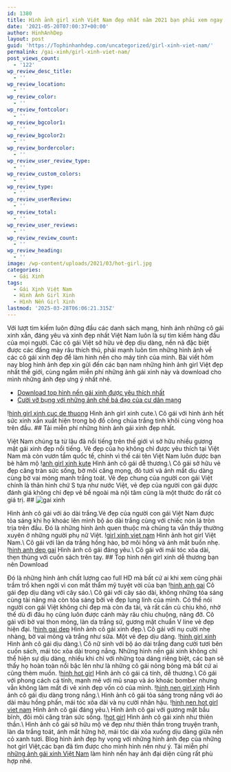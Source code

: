 ```yaml
---
id: 1380
title: Hình ảnh girl xinh Việt Nam đẹp nhất năm 2021 bạn phải xem ngay
date: '2021-05-20T07:00:37+00:00'
author: HinhAnhDep
layout: post
guid: 'https://Tophinhanhdep.com/uncategorized/girl-xinh-viet-nam/'
permalink: /gai-xinh/girl-xinh-viet-nam/
post_views_count:
  - '122'
wp_review_desc_title:
  - ''
wp_review_location:
  - ''
wp_review_color:
  - ''
wp_review_fontcolor:
  - ''
wp_review_bgcolor1:
  - ''
wp_review_bgcolor2:
  - ''
wp_review_bordercolor:
  - ''
wp_review_user_review_type:
  - ''
wp_review_custom_colors:
  - ''
wp_review_type:
  - ''
wp_review_userReview:
  - ''
wp_review_total:
  - ''
wp_review_user_reviews:
  - ''
wp_review_review_count:
  - ''
wp_review_heading:
  - ''
image: /wp-content/uploads/2021/03/hot-girl.jpg
categories:
  - Gái Xinh
tags:
  - Gái Xinh Việt Nam
  - Hình Ảnh Girl Xinh
  - Hình Nền Girl Xinh
lastmod: '2025-03-28T06:06:21.315Z'
---
```

Với lượt tìm kiếm luôn đứng đầu các danh sách mạng, hình ảnh những cô gái xinh xắn, đáng yêu và xinh đẹp nhất Việt Nam luôn là sự tìm kiếm hàng đầu của mọi người. Các cô gái Việt sở hữu vẻ đẹp dịu dàng, nền nã đặc biệt được các đấng mày râu thích thú, phái mạnh luôn tìm những hình ảnh về các cô gái xinh đẹp để làm hình nền cho máy tính của mình. Bài viết hôm nay blog hình ảnh đẹp xin gửi đến các bạn nam những hình ảnh girl Việt đẹp nhất thế giới, cùng ngắm miễn phí những ảnh gái xinh này và download cho mình những ảnh đẹp ưng ý nhất nhé.

- [Download top hình nền gái xinh được yêu thích nhất](https://tophinhanhdep.com/hinh-nen-dep/hinh-nen-dien-thoai-gai-xinh/)
- [Cười vỡ bụng với những ảnh chế bá đạo của cư dân mạng](https://tophinhanhdep.com/anh-che/hinh-che-vui/)

 \![hinh girl xinh cuc de thuong](https://tophinhanhdep.com/wp-content/uploads/2021/03/anh-girl-xinh-cuc-de-thuong.jpg) Hình ảnh girl xinh cute.\ Cô gái với hình ảnh hết sức xinh xắn xuất hiện trong bộ đồ công chúa trắng tinh khôi cùng vòng hoa trên đầu. ## Tải miễn phí những hình ảnh gái xinh đẹp nhất.

Việt Nam chúng ta từ lâu đã nổi tiếng trên thế giới vì sở hữu nhiều gương mặt gái xinh đẹp nổi tiếng. Vẻ đẹp của họ không chỉ được yêu thích tại Việt Nam mà còn vươn tầm quốc tế, chính vì thế cái tên Việt Nam luôn được bạn bè hâm mộ \![anh girl xinh kute](https://tophinhanhdep.com/wp-content/uploads/2021/03/anh-girl-xinh-kute.jpg) Hình ảnh cô gái dễ thương.\ Cô gái sở hữu vẻ đẹp căng tràn sức sống, bờ môi căng mọng, đỏ tươi và ánh mắt dịu dàng cùng bờ vai mỏng manh trắng toát. Vẻ đẹp chung của người con gái Việt chính là thân hình chứ S tựa như nước Việt, vẻ đẹp của người con gái được đánh giá không chỉ đẹp vẻ bề ngoài mà nội tâm cũng là một thước đo rất có giá trị. ## ![gai xinh](https://tophinhanhdep.com/wp-content/uploads/2021/03/Gai-xinh.jpg)

Hình ảnh cô gái với áo dài trắng.Vẻ đẹp của người con gái Việt Nam được tỏa sáng khi họ khoác lên mình bộ áo dài trắng cùng với chiếc nón lá tròn trịa trên đầu. Đó là những hình ảnh quen thuộc mà chúng ta vẫn thấy thường xuyên ở những người phụ nữ Việt. \![girl xinh viet nam](https://tophinhanhdep.com/wp-content/uploads/2021/03/girl-xinh-viet-nam.jpg) Hình ảnh hot girl Việt Nam.\ Cô gái với làn da trắng hồng hào, bờ môi hồng và ánh mắt buồn nhẹ. \![hinh anh dep gai](https://tophinhanhdep.com/wp-content/uploads/2021/03/hinh-anh-dep-gai.png) Hình ảnh cô gái đáng yêu.\ Cô gái với mái tóc xõa dài, thẹn thùng với cuốn sách trên tay. ## Top hình nền girl xinh dễ thương bạn nên Download

Đó là những hình ảnh chất lượng cao full HD mà bất cứ ai khi xem cũng phải trầm trồ khen ngời vì con mắt thẩm mỹ tuyệt vời của bạn \![hinh anh gai](https://tophinhanhdep.com/wp-content/uploads/2021/03/hinh-anh-gai.jpg) Cô gái đẹp dịu dàng với cây sáo.\ Cô gái với cây sáo dài, không những tỏa sáng cùng tài năng mà còn tỏa sáng bởi vẻ đẹp lung linh của mình. Có thể nói người con gái Việt không chỉ đẹp mà còn đa tài, và rất cần cù chịu khó, nhờ thế dù đi đâu họ cũng luôn được cánh mày râu chìu chuộng, nâng đỡ. Cô gái với bờ vai thon mỏng, làn da trắng sứ, gương mặt chuẩn V line vẻ đẹp hiện đại. \![hinh gai dep](https://tophinhanhdep.com/wp-content/uploads/2021/03/hinh-gai-dep.jpg) Hình ảnh cô gái xinh đẹp.\ Cô gái với nụ cười nhẹ nhàng, bờ vai mỏng và trắng như sữa. Một vẻ đẹp dịu dàng. \![hinh girl xinh](https://tophinhanhdep.com/wp-content/uploads/2021/03/hinh-girl-xinh-1.jpg) Hình ảnh cô gái dịu dàng.\ Cô nữ sinh với bộ áo dài trắng đang cười tươi bên cuốn sách, mái tóc xõa dài trong nắng. Những hình nền gái xinh không chỉ thể hiện sự dịu dàng, nhiều khi chỉ với những tọa dáng riêng biệt, các bạn sẽ thấy họ hoàn toàn nổi bậc lên như là những cô gái nỏng bỏng mà bất cứ ai cũng thèm muốn. \![hinh hot girl](https://tophinhanhdep.com/wp-content/uploads/2021/03/hinh-hot-girl.jpg) Hình ảnh cô gái cá tính, dễ thương.\ Cô gái với phong cách cá tính, mạnh mẽ với mũ snap và áo khoác bomber nhưng vẫn không làm mất đi vẻ xinh đẹp vốn có của mình. \![hinh nen girl xinh](https://tophinhanhdep.com/wp-content/uploads/2021/03/hinh-nen-girl-xinh-1.jpg) Hình ảnh cô gái dịu dàng trong nắng.\ Hình ảnh cô gái tỏa sáng trong nắng với áo dài màu hồng phấn, mái tóc xõa dài và nụ cười nhân hậu. \![hinh nen hot girl viet nam](https://tophinhanhdep.com/wp-content/uploads/2021/03/hinh-nen-hot-girl-viet-nam.jpg) Hình ảnh cô gái đáng yêu.\ Hình ảnh cô gai với gương mặt bầu bĩnh, đôi môi căng tràn sức sống. \![hot girl](https://tophinhanhdep.com/wp-content/uploads/2021/03/hot-girl.jpg) Hình ảnh cô gái xinh như thiên thần.\ Hình ảnh cô gái sở hữu mộ vẻ đẹp như thiên thần trong truyện tranh, làn da trắng toát, ánh mắt hững hờ, mái tóc dài xõa xuống dịu dàng giữa nền cỏ xanh tươi. Blog hình ảnh đẹp hy vọng với những hình ảnh đẹp của những hot girl Việt,các bạn đã tìm được cho mình hình nền như ý. Tải miễn phí [những ảnh gái xinh Việt Nam](https://tophinhanhdep.com/gai-xinh/girl-xinh-viet-nam/) làm hình nền hay ảnh đại diện cũng rất phù hợp nhé.
